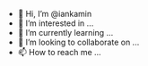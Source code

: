 - 👋 Hi, I’m @iankamin
- 👀 I’m interested in ...
- 🌱 I’m currently learning ...
- 💞️ I’m looking to collaborate on ...
- 📫 How to reach me ...

<!---
iankamin/iankamin is a ✨ special ✨ repository because its `README.md` (this file) appears on your GitHub profile.
You can click the Preview link to take a look at your changes.
--->

